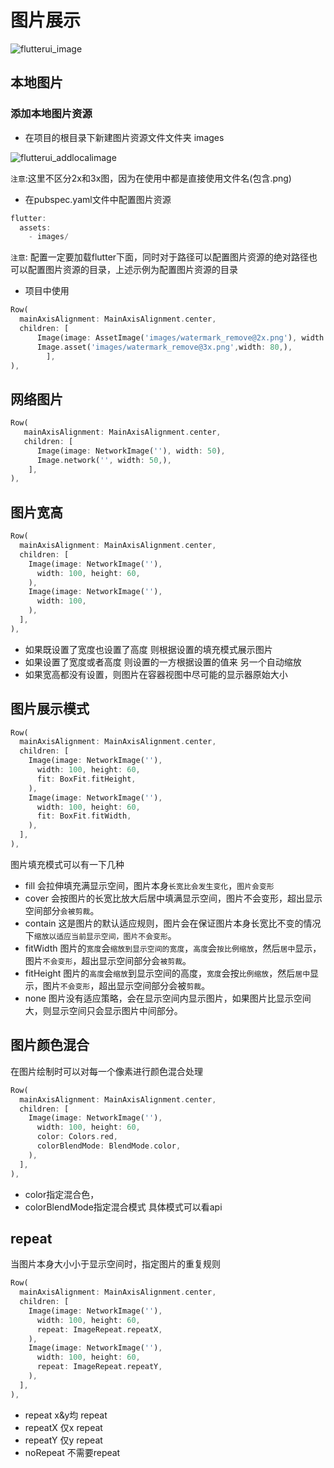 # 图片展示

![flutterui_image]()

## 本地图片

### 添加本地图片资源

- 在项目的根目录下新建图片资源文件文件夹 images

![flutterui_addlocalimage]()

`注意`:这里不区分2x和3x图，因为在使用中都是直接使用文件名(包含.png)

- 在pubspec.yaml文件中配置图片资源

```dart
flutter:
  assets:
    - images/
```

`注意`: 配置一定要加载flutter下面，同时对于路径可以配置图片资源的绝对路径也可以配置图片资源的目录，上述示例为配置图片资源的目录


- 项目中使用

```dart
Row(
  mainAxisAlignment: MainAxisAlignment.center,
  children: [
      Image(image: AssetImage('images/watermark_remove@2x.png'), width: 50,),
      Image.asset('images/watermark_remove@3x.png',width: 80,),
  		],
),
```

## 网络图片

```dart
Row(
   mainAxisAlignment: MainAxisAlignment.center,
   children: [
      Image(image: NetworkImage(''), width: 50),
      Image.network('', width: 50,),
    ],
),
```

## 图片宽高

```dart
Row(
  mainAxisAlignment: MainAxisAlignment.center,
  children: [
    Image(image: NetworkImage(''),
      width: 100, height: 60,
    ),
    Image(image: NetworkImage(''),
      width: 100,
    ),
  ],
),
```

- 如果既设置了宽度也设置了高度 则根据设置的填充模式展示图片
- 如果设置了宽度或者高度 则设置的一方根据设置的值来 另一个自动缩放
- 如果宽高都没有设置，则图片在容器视图中尽可能的显示器原始大小


## 图片展示模式

```dart
Row(
  mainAxisAlignment: MainAxisAlignment.center,
  children: [
    Image(image: NetworkImage(''),
      width: 100, height: 60,
      fit: BoxFit.fitHeight,
    ),
    Image(image: NetworkImage(''),
      width: 100, height: 60,
      fit: BoxFit.fitWidth,
    ),
  ],
),
```
图片填充模式可以有一下几种

- fill 会拉伸填充满显示空间，图片本身`长宽比会发生变化`，`图片会变形`
- cover 会按图片的长宽比放大后居中填满显示空间，图片不会变形，超出显示空间部分`会被剪裁`。
- contain  这是图片的默认适应规则，图片会在保证图片本身长宽比不变的情况下`缩放以适应当前显示空间，图片不会变形`。
- fitWidth 图片的`宽度`会`缩放到显示空间的宽度`，`高度`会`按比例缩放`，然后`居中`显示，图片`不会变形`，超出显示空间部分会`被剪裁`。
- fitHeight 图片的`高度`会`缩放`到显示空间的高度，`宽度`会按`比例缩放`，然后`居中`显示，图片`不会变形`，超出显示空间部分会被`剪裁`。
- none 图片没有适应策略，会在显示空间内显示图片，如果图片比显示空间大，则显示空间只会显示图片中间部分。

## 图片颜色混合

在图片绘制时可以对每一个像素进行颜色混合处理

```dart
Row(
  mainAxisAlignment: MainAxisAlignment.center,
  children: [
    Image(image: NetworkImage(''),
      width: 100, height: 60,
      color: Colors.red,
      colorBlendMode: BlendMode.color,
    ),
  ],
),
```
- color指定混合色，
- colorBlendMode指定混合模式 具体模式可以看api

## repeat

当图片本身大小小于显示空间时，指定图片的重复规则

```dart
Row(
  mainAxisAlignment: MainAxisAlignment.center,
  children: [
    Image(image: NetworkImage(''),
      width: 100, height: 60,
      repeat: ImageRepeat.repeatX,
    ),
    Image(image: NetworkImage(''),
      width: 100, height: 60,
      repeat: ImageRepeat.repeatY,
    ),
  ],
),
```

- repeat x&y均 repeat
- repeatX 仅x repeat
- repeatY 仅y repeat
- noRepeat 不需要repeat


